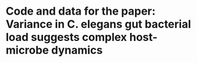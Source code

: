# Code and data for the paper: Variance in C. elegans gut bacterial  load suggests complex host-microbe dynamics
